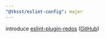 ```yaml
---
"@tksst/eslint-config": major
---
```


introduce [eslint-plugin-redos](https://makenowjust-labs.github.io/recheck/docs/usage/as-eslint-plugin/) ([GitHub](https://github.com/makenowjust-labs/recheck/tree/9813615f02bf878748a064f41cbc038910e1dd52/packages/eslint-plugin-redos))
